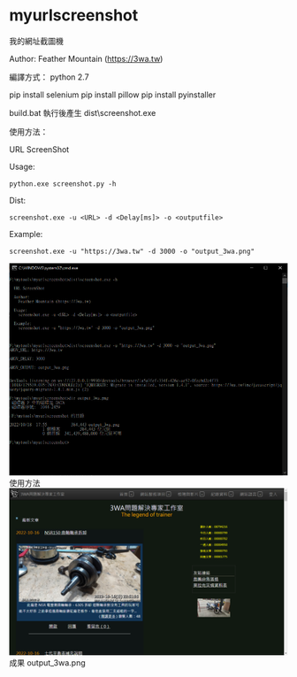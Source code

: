 # myurlscreenshot
我的網址截圖機

Author:
  Feather Mountain (https://3wa.tw)
  
編譯方式：
  python 2.7
  
  pip install selenium 
  pip install pillow
  pip install pyinstaller
  
  build.bat 執行後產生 dist\screenshot.exe
  
使用方法：

  URL ScreenShot

  Usage:
  
    python.exe screenshot.py -h
    
  Dist:
  
    screenshot.exe -u <URL> -d <Delay[ms]> -o <outputfile>

  Example:
  
    screenshot.exe -u "https://3wa.tw" -d 3000 -o "output_3wa.png"


  <img src="screenshot/screenshot1.png">
  使用方法
  
  <img src="screenshot/output_3wa.png">
 成果 output_3wa.png
